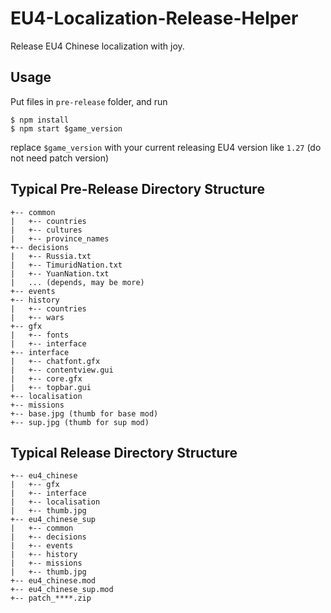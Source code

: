 # EU4-Localization-Release-Helper
Release EU4 Chinese localization with joy.

## Usage
Put files in `pre-release` folder, and run 
```
$ npm install
$ npm start $game_version
```
replace `$game_version` with your current releasing EU4 version
like `1.27` (do not need patch version)

## Typical Pre-Release Directory Structure
```
+-- common
|   +-- countries
|   +-- cultures
|   +-- province_names
+-- decisions
|   +-- Russia.txt
|   +-- TimuridNation.txt
|   +-- YuanNation.txt
|   ... (depends, may be more)
+-- events
+-- history
|   +-- countries
|   +-- wars
+-- gfx
|   +-- fonts
|   +-- interface
+-- interface
|   +-- chatfont.gfx
|   +-- contentview.gui
|   +-- core.gfx
|   +-- topbar.gui
+-- localisation
+-- missions
+-- base.jpg (thumb for base mod)
+-- sup.jpg (thumb for sup mod)
```

## Typical Release Directory Structure
```
+-- eu4_chinese
|   +-- gfx
|   +-- interface
|   +-- localisation
|   +-- thumb.jpg
+-- eu4_chinese_sup
|   +-- common
|   +-- decisions
|   +-- events
|   +-- history
|   +-- missions
|   +-- thumb.jpg
+-- eu4_chinese.mod
+-- eu4_chinese_sup.mod
+-- patch_****.zip
```